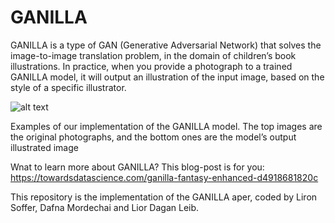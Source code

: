 # GANILLA
GANILLA is a type of GAN (Generative Adversarial Network) that solves the image-to-image translation problem, in the domain of children’s book illustrations. In practice, when you provide a photograph to a trained GANILLA model, it will output an illustration of the input image, based on the style of a specific illustrator.

![alt text](https://miro.medium.com/max/2400/1*PH67577GfyEBWZRNEGVZWA.jpeg)

Examples of our implementation of the GANILLA model. The top images are the original photographs, and the bottom ones are the model’s output illustrated image


Wnat to learn more about GANILLA? This blog-post is for you:
https://towardsdatascience.com/ganilla-fantasy-enhanced-d4918681820c

This repository is the implementation of the GANILLA aper, coded by Liron Soffer, Dafna Mordechai and Lior Dagan Leib. 


